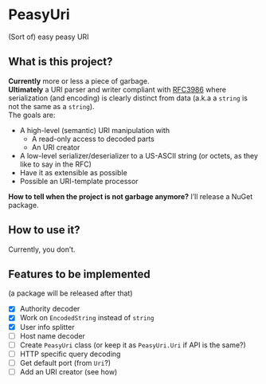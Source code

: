 # PeasyUri
(Sort of) easy peasy URI

## What is this project?
**Currently** more or less a piece of garbage.  
**Ultimately** a URI parser and writer compliant with [RFC3986](https://datatracker.ietf.org/doc/html/rfc3986/) where serialization (and encoding) is clearly distinct from data (a.k.a a `string` is not the same as a `string`).  
The goals are:
- A high-level (semantic) URI manipulation with
  - A read-only access to decoded parts
  - An URI creator
- A low-level serializer/deserializer to a US-ASCII string (or octets, as they like to say in the RFC)
- Have it as extensible as possible
- Possible an URI-template processor

**How to tell when the project is not garbage anymore?** I’ll release a NuGet package.

## How to use it?

Currently, you don’t.  

## Features to be implemented

(a package will be released after that)

- [x] Authority decoder
- [x] Work on `EncodedString` instead of `string`
- [x] User info splitter
- [ ] Host name decoder
- [ ] Create `PeasyUri` class (or keep it as `PeasyUri.Uri` if API is the same?)
- [ ] HTTP specific query decoding
- [ ] Get default port (from `Uri`?)
- [ ] Add an URI creator (see how)
